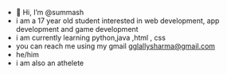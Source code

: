- 👋 Hi, I’m @summash
- i am a 17 year old student interested in web development, app development and game development
- i am currently learning python,java ,html , css
- you can reach me using my gmail gglallysharma@gmail.com
- he/him
- i am also an athelete
